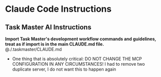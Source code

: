 # Claude Code Instructions

## Task Master AI Instructions
**Import Task Master's development workflow commands and guidelines, treat as if import is in the main CLAUDE.md file.**
@./.taskmaster/CLAUDE.md
- One thing that is absolutely critical: DO NOT CHANGE THE MCP CONFIGURATION IN ANY CIRCUMSTANCES! I had to remove two duplicate server, I do not want this to happen again